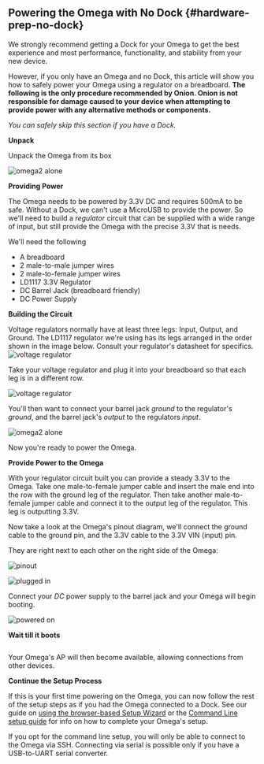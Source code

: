 <!-- Prepare the Hardware -->

## Powering the Omega with No Dock {#hardware-prep-no-dock}

We strongly recommend getting a Dock for your Omega to get the best experience and most performance, functionality, and stability from your new device.

However, if you only have an Omega and no Dock, this article will show you how to safely power your Omega using a regulator on a breadboard. **The following is the only procedure recommended by Onion. Onion is not responsible for damage caused to your device when attempting to provide power with any alternative methods or components.**

*You can safely skip this section if you have a Dock.*

**Unpack**

Unpack the Omega from its box

![omega2 alone](https://raw.githubusercontent.com/OnionIoT/Onion-Docs/master/Omega2/Documentation/Get-Started/img/omega-2-alone.jpg)


**Providing Power**

The Omega needs to be powered by 3.3V DC and requires 500mA to be safe. Without a Dock, we can't use a MicroUSB to provide the power. So we'll need to build a *regulator* circuit that can be supplied with a wide range of input, but still provide the Omega with the precise 3.3V that is needs.

<!-- // TODO: add affiliate amazon links to all of these items -->

We'll need the following

* A breadboard  <!-- https://www.amazon.ca/Elenco-Breadboard-Prototype-Design-Aid-9830/dp/B0002H4W2S/ref=sr_1_3?ie=UTF8&qid=1482440562&sr=8-3&keywords=breadboard -->
* 2 male-to-male jumper wires <!-- https://www.amazon.ca/120pcs-Multicolored-Dupont-Breadboard-arduino/dp/B01EV70C78/ref=sr_1_1?ie=UTF8&qid=1482441078&sr=8-1&keywords=jumper+wires -->
* 2 male-to-female jumper wires <!-- https://www.amazon.ca/120pcs-Multicolored-Dupont-Breadboard-arduino/dp/B01EV70C78/ref=sr_1_1?ie=UTF8&qid=1482441078&sr=8-1&keywords=jumper+wires -->
* LD1117 3.3V Regulator <!-- https://www.amazon.ca/Power-Module-AMS1117-3-3-Step-Down-Regulator/dp/B01GNKSWSC/ref=sr_1_1?ie=UTF8&qid=1482441028&sr=8-1&keywords=voltage+regulator+3.3 -->
* DC Barrel Jack (breadboard friendly) <!-- https://www.amazon.ca/OSEPP-Barrel-Adapter-Female-Components-LS-00015/dp/B00EFZV24Y/ref=sr_1_3?ie=UTF8&qid=1482441122&sr=8-3&keywords=dc+barrel+jack -->
* DC Power Supply <!-- https://www.amazon.ca/SAWAKE-Universal-Adapter-Charger-Security/dp/B00SKPIA1S/ref=sr_1_3?ie=UTF8&qid=1482441210&sr=8-3&keywords=dc+power+adapter -->

**Building the Circuit**


Voltage regulators normally have at least three legs: Input, Output, and Ground. The LD1117 regulator we're using has its legs arranged in the order shown in the image below. Consult your regulator's datasheet for specifics.
![voltage regulator](https://raw.githubusercontent.com/OnionIoT/Onion-Docs/master/Omega2/Documentation/Get-Started/img/no-dock-ld1117-regulator-pinout.png)



Take your voltage regulator and plug it into your breadboard so that each leg is in a different row.

![voltage regulator](https://raw.githubusercontent.com/OnionIoT/Onion-Docs/master/Omega2/Documentation/Get-Started/img/no-dock-voltage-regulator.jpg)


You'll then want to connect your barrel jack *ground* to the regulator's *ground*, and the barrel jack's *output* to the regulators *input*.

![omega2 alone](https://raw.githubusercontent.com/OnionIoT/Onion-Docs/master/Omega2/Documentation/Get-Started/img/no-dock-barrel-jack.jpg)


Now you're ready to power the Omega.


**Provide Power to the Omega**


With your regulator circuit built you can provide a steady 3.3V to the Omega. Take one male-to-female jumper cable and insert the male end into the row with the ground leg of the regulator. Then take another male-to-female jumper cable and connect it to the output leg of the regulator. This leg is outputting 3.3V.

Now take a look at the Omega's pinout diagram, we'll connect the ground cable to the ground pin, and the 3.3V cable to the 3.3V VIN (input) pin.

They are right next to each other on the right side of the Omega:

![pinout](https://raw.githubusercontent.com/OnionIoT/Onion-Docs/master/Omega2/Documentation/Hardware-Overview/img/Omega-2-Pinout-Diagram.png)

![plugged in](https://raw.githubusercontent.com/OnionIoT/Onion-Docs/master/Omega2/Documentation/Get-Started/img/no-dock-plugged-in.jpg)


Connect your *DC* power supply to the barrel jack and your Omega will begin booting.

![powered on](https://raw.githubusercontent.com/OnionIoT/Onion-Docs/master/Omega2/Documentation/Get-Started/img/no-dock-powered-on.jpg)

**Wait till it boots**

<!-- LED at Boot text -->
```{r child = './Hardware-Prep-Component-LED-at-boot.md'}
```


Your Omega's AP will then become available, allowing connections from other devices.


**Continue the Setup Process**

If this is your first time powering on the Omega, you can now follow the rest of the setup steps as if you had the Omega connected to a Dock. See our guide on [using the browser-based Setup Wizard](#first-time-setup-wizard) or the [Command Line setup guide](#first-time-setup-command-line-steps) for info on how to complete your Omega's setup.

If you opt for the command line setup, you will only be able to connect to the Omega via SSH. Connecting via serial is possible only if you have a USB-to-UART serial converter.
